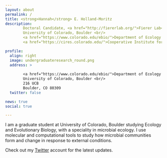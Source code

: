 ```yaml
---
layout: about
permalink: /
title: <strong>Hannah</strong> E. Holland-Moritz
description:
        Doctoral Candidate, <a href="http://fiererlab.org/">Fierer Lab</a> <br/>
        University of Colorado, Boulder <br/>
        <a href="https://www.colorado.edu/ebio/">Department of Ecology and Evolutionary Biology</a> <br/>
        <a href="https://cires.colorado.edu/">Cooperative Institute for Environmental Sciences</a>

profile:
  align: right
  image: undergraduateresearch_round.png
  address: >
        
        <a href="https://www.colorado.edu/ebio/">Department of Ecology and Evolutionary Biology</a> <br/>
        University of Colorado, Boulder <br/>
        216 UCB
        Boulder, CO 80309
  twitter: false

news: true
social: true

---
```


I am a graduate student at University of Colorado, Boulder studying Ecology and Evolutionary Biology, with a speciality in microbial ecology. I use molecular and computational tools to study how microbial communities form and change in response to external conditions. 

Check out my [Twitter](https://twitter.com/hhollandmoritz?lang=en) account for the latest updates. 
